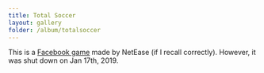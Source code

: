 ```yaml
---
title: Total Soccer
layout: gallery
folder: /album/totalsoccer
---
```


This is a [Facebook game](https://www.facebook.com/TotalSoccerMG/) made by NetEase (if I recall correctly). However, it was shut down on Jan 17th, 2019.
